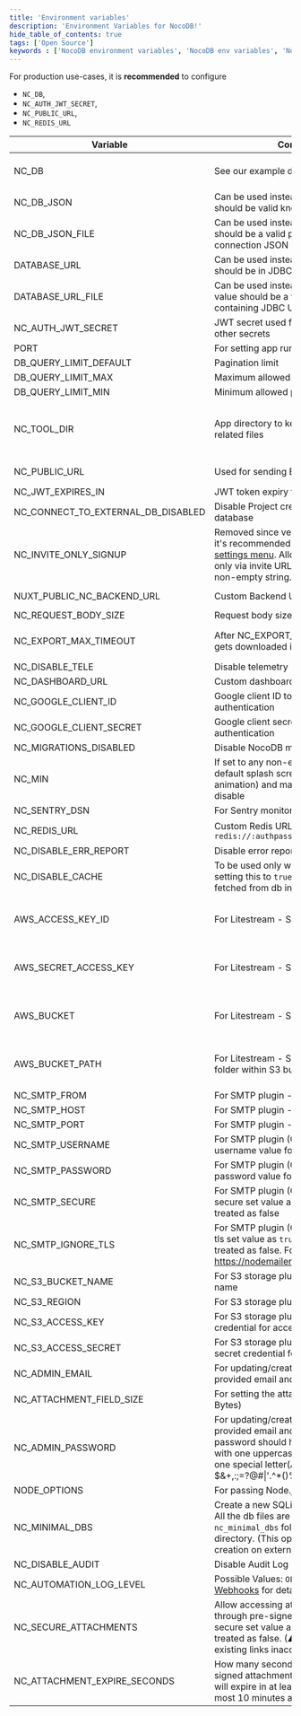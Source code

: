 ```yaml
---
title: 'Environment variables'
description: 'Environment Variables for NocoDB!'
hide_table_of_contents: true
tags: ['Open Source']
keywords : ['NocoDB environment variables', 'NocoDB env variables', 'NocoDB envs', 'NocoDB env']
---
```


For production use-cases, it is **recommended** to configure 
- `NC_DB`, 
- `NC_AUTH_JWT_SECRET`, 
- `NC_PUBLIC_URL`, 
- `NC_REDIS_URL`

| Variable                           | Comments                                                                                                                                                                                                                                    | If absent                                                                                      |
|------------------------------------|---------------------------------------------------------------------------------------------------------------------------------------------------------------------------------------------------------------------------------------------|------------------------------------------------------------------------------------------------|
| NC_DB                              | See our example database URLs [here](https://github.com/nocodb/nocodb#docker).                                                                                                                                                              | A local SQLite will be created in root folder if `NC_DB` is not provided                       |
| NC_DB_JSON                         | Can be used instead of `NC_DB` and value should be valid knex connection JSON                                                                                                                                                               |                                                                                                |
| NC_DB_JSON_FILE                    | Can be used instead of `NC_DB` and value should be a valid path to knex connection JSON                                                                                                                                                     |                                                                                                |
| DATABASE_URL                       | Can be used instead of `NC_DB` and value should be in JDBC URL format                                                                                                                                                                       |                                                                                                |
| DATABASE_URL_FILE                  | Can be used instead of `DATABASE_URL` and value should be a valid path to file containing JDBC URL format.                                                                                                                                  |                                                                                                |
| NC_AUTH_JWT_SECRET                 | JWT secret used for auth and storing other secrets                                                                                                                                                                                          | A random secret will be generated                                                              |
| PORT                               | For setting app running port                                                                                                                                                                                                                | `8080`                                                                                         |
| DB_QUERY_LIMIT_DEFAULT             | Pagination limit                                                                                                                                                                                                                            | 25                                                                                             |
| DB_QUERY_LIMIT_MAX                 | Maximum allowed pagination limit                                                                                                                                                                                                            | 1000                                                                                           |
| DB_QUERY_LIMIT_MIN                 | Minimum allowed pagination limit                                                                                                                                                                                                            | 1                                                                                              |
| NC_TOOL_DIR                        | App directory to keep metadata and app related files                                                                                                                                                                                        | Defaults to current working directory. In docker maps to `/usr/app/data/` for mounting volume. |
| NC_PUBLIC_URL                      | Used for sending Email invitations                                                                                                                                                                                                          | Best guess from http request params                                                            |
| NC_JWT_EXPIRES_IN                  | JWT token expiry time                                                                                                                                                                                                                       | `10h`                                                                                          |
| NC_CONNECT_TO_EXTERNAL_DB_DISABLED | Disable Project creation with external database                                                                                                                                                                                             |                                                                                                |
| NC_INVITE_ONLY_SIGNUP              | Removed since version 0.99.0 and now it's recommended to use [super admin settings menu](/account-settings/oss-specific-details#enable--disable-signup).   Allow users to signup only via invite URL, value should be any non-empty string. |                                                                                                |
| NUXT_PUBLIC_NC_BACKEND_URL         | Custom Backend URL                                                                                                                                                                                                                          | ``http://localhost:8080`` will be used                                                         |
| NC_REQUEST_BODY_SIZE               | Request body size [limit](https://expressjs.com/en/resources/middleware/body-parser.html#limit)                                                                                                                                             | `1048576`                                                                                      |
| NC_EXPORT_MAX_TIMEOUT              | After NC_EXPORT_MAX_TIMEOUT, CSV gets downloaded in batches                                                                                                                                                                                 | Default value 5000(in millisecond) will be used                                                |
| NC_DISABLE_TELE                    | Disable telemetry                                                                                                                                                                                                                           |                                                                                                |
| NC_DASHBOARD_URL                   | Custom dashboard URL path                                                                                                                                                                                                                   | `/dashboard`                                                                                   |
| NC_GOOGLE_CLIENT_ID                | Google client ID to enable Google authentication                                                                                                                                                                                            |                                                                                                |
| NC_GOOGLE_CLIENT_SECRET            | Google client secret to enable Google authentication                                                                                                                                                                                        |                                                                                                |
| NC_MIGRATIONS_DISABLED             | Disable NocoDB migration                                                                                                                                                                                                                    |                                                                                                |
| NC_MIN                             | If set to any non-empty string the default splash screen(initial welcome animation) and matrix screensaver will disable                                                                                                                     |                                                                                                |
| NC_SENTRY_DSN                      | For Sentry monitoring                                                                                                                                                                                                                       |                                                                                                |
| NC_REDIS_URL                       | Custom Redis URL. Example: `redis://:authpassword@127.0.0.1:6380/4`                                                                                                                                                                         | Meta data will be stored in memory                                                             |
| NC_DISABLE_ERR_REPORT              | Disable error reporting                                                                                                                                                                                                                     |                                                                                                |
| NC_DISABLE_CACHE                   | To be used only while debugging. On setting this to `true` - meta data be fetched from db instead of redis/cache.                                                                                                                           | `false`                                                                                        |
| AWS_ACCESS_KEY_ID                  | For Litestream - S3 access key id                                                                                                                                                                                                           | If Litestream is configured and `NC_DB` is not present. SQLite gets backed up to S3            |
| AWS_SECRET_ACCESS_KEY              | For Litestream - S3 secret access key                                                                                                                                                                                                       | If Litestream is configured and `NC_DB` is not present. SQLite gets backed up to S3            |
| AWS_BUCKET                         | For Litestream - S3 bucket                                                                                                                                                                                                                  | If Litestream is configured and `NC_DB` is not present. SQLite gets backed up to S3            |
| AWS_BUCKET_PATH                    | For Litestream - S3 bucket path (like folder within S3 bucket)                                                                                                                                                                              | If Litestream is configured and `NC_DB` is not present. SQLite gets backed up to S3            |
| NC_SMTP_FROM                       | For SMTP plugin - Email sender address                                                                                                                                                                                                      |                                                                                                |
| NC_SMTP_HOST                       | For SMTP plugin - SMTP host value                                                                                                                                                                                                           |                                                                                                |
| NC_SMTP_PORT                       | For SMTP plugin - SMTP port value                                                                                                                                                                                                           |                                                                                                |
| NC_SMTP_USERNAME                   | For SMTP plugin (Optional) - SMTP username value for authentication                                                                                                                                                                         |                                                                                                |
| NC_SMTP_PASSWORD                   | For SMTP plugin (Optional) - SMTP password value for authentication                                                                                                                                                                         |                                                                                                |
| NC_SMTP_SECURE                     | For SMTP plugin (Optional) - To enable secure set value as `true` any other value treated as false                                                                                                                                          |                                                                                                |
| NC_SMTP_IGNORE_TLS                 | For SMTP plugin (Optional) - To ignore tls set value as `true` any other value treated as false. For more info visit https://nodemailer.com/smtp/                                                                                           |                                                                                                |
| NC_S3_BUCKET_NAME                  | For S3 storage plugin - AWS S3 bucket name                                                                                                                                                                                                  |                                                                                                |
| NC_S3_REGION                       | For S3 storage plugin - AWS S3 region                                                                                                                                                                                                       |                                                                                                |
| NC_S3_ACCESS_KEY                   | For S3 storage plugin - AWS access key credential for accessing resource                                                                                                                                                                    |                                                                                                |
| NC_S3_ACCESS_SECRET                | For S3 storage plugin - AWS access secret credential for accessing resource                                                                                                                                                                 |                                                                                                |
| NC_ADMIN_EMAIL                     | For updating/creating super admin with provided email and password                                                                                                                                                                          |                                                                                                |
| NC_ATTACHMENT_FIELD_SIZE           | For setting the attachment field size(in Bytes)                                                                                                                                                                                             | Defaults to 20MB                                                                               |
| NC_ADMIN_PASSWORD                  | For updating/creating super admin with provided email and password. Your password should have at least 8 letters with one uppercase, one number and one special letter(Allowed special chars $&+,:;=?@#\|'.^*()%!_-" )                      |                                                                                                |
| NODE_OPTIONS                       | For passing Node.js [options](https://nodejs.org/api/cli.html#node_optionsoptions) to instance                                                                                                                                              |                                                                                                |
| NC_MINIMAL_DBS                     | Create a new SQLite file for each project. All the db files are stored in `nc_minimal_dbs` folder in current working directory. (This option restricts project creation on external sources)                                                |                                                                                                |
| NC_DISABLE_AUDIT                   | Disable Audit Log                                                                                                                                                                                                                           | `false`                                                                                        |
| NC_AUTOMATION_LOG_LEVEL            | Possible Values: `OFF`, `ERROR`, `ALL`. See [Webhooks](/automation/webhook/create-webhook#call-log) for details.                                                                                                                            | `OFF`                                                                                          |
| NC_SECURE_ATTACHMENTS              | Allow accessing attachments only through pre-signed URLs. To enable secure set value as `true` any other value treated as false. (⚠ this will make existing links inaccessible ⚠)                                                           | `false`                                                                                        |
| NC_ATTACHMENT_EXPIRE_SECONDS       | How many seconds before expiring pre-signed attachment URLs. (Attachments will expire in at least set seconds and at most 10 minutes after set time)                                                                                        | 7200 (2 hours)                                                                                 |